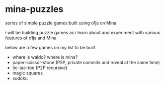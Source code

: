 # mina-puzzles
series of simple puzzle games built using o1js on Mina

i will be building puzzle games as i learn about and experiment with various features of o1js and Mina

below are a few games on my list to be built
- where is waldo? where is mina?
- paper-scissor-stone (P2P, private commits and reveal at the same time)
- tic-tac-toe (P2P recursive)
- magic squares
- sudoku
